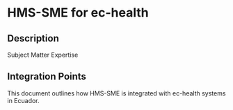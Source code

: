 # HMS-SME for ec-health

## Description

Subject Matter Expertise

## Integration Points

This document outlines how HMS-SME is integrated with ec-health systems in Ecuador.
